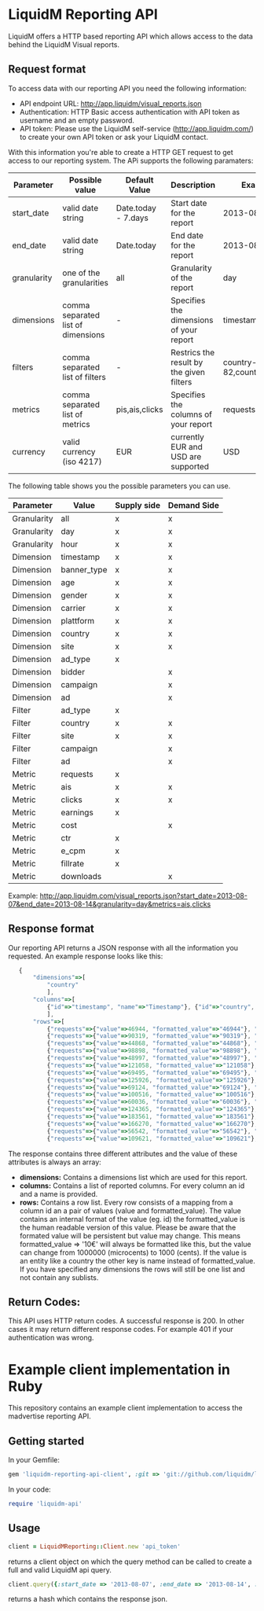 LiquidM Reporting API
========================

LiquidM offers a HTTP based reporting API which allows access to the data behind the LiquidM Visual reports.

Request format
--------------

To access data with our reporting API you need the following information:

* API endpoint URL: http://app.liquidm/visual_reports.json
* Authentication: HTTP Basic access authentication with API token as username and an empty password.
* API token: Please use the LiquidM self-service (http://app.liquidm.com/) to create your own API token or ask your LiquidM contact.

With this information you're able to create a HTTP GET request to get access to our reporting system. The APi supports the following paramaters:

| Parameter | Possible value | Default Value | Description | Example |
| --------- | -------------- | ------------- | ----------- | ------- |
| start_date | valid date string | Date.today - 7.days | Start date for the report | 2013-08-07 |
| end_date | valid date string | Date.today | End date for the report | 2013-08-14 |
| granularity | one of the granularities | all | Granularity of the report | day |
| dimensions | comma separated list of dimensions | - | Specifies the dimensions of your report | timestamp,country |
| filters | comma separated list of filters | - | Restrics the result by the given filters | country-82,country-75 |
| metrics | comma separated list of metrics | pis,ais,clicks | Specifies the columns of your report | requests,ais,clicks |
| currency | valid currency (iso 4217) | EUR | currently EUR and USD are supported | USD |

The following table shows you the possible parameters you can use.

| Parameter | Value | Supply side | Demand Side |
| --------- | ----- | ----------- | ----------- |
| Granularity | all | x | x |
| Granularity | day | x | x |
| Granularity | hour | x | x |
| Dimension | timestamp | x | x |
| Dimension | banner_type | x | x |
| Dimension | age | x | x |
| Dimension | gender | x | x |
| Dimension | carrier | x | x |
| Dimension | plattform | x | x |
| Dimension | country | x | x |
| Dimension | site | x | x |
| Dimension | ad_type | x |  |
| Dimension | bidder |  | x |
| Dimension | campaign |  | x |
| Dimension | ad |  | x |
| Filter | ad_type | x |  |
| Filter | country | x | x |
| Filter | site | x | x |
| Filter | campaign |  | x |
| Filter | ad |  | x |
| Metric | requests | x |  |
| Metric | ais | x | x |
| Metric | clicks | x | x |
| Metric | earnings | x |  |
| Metric | cost |  | x |
| Metric | ctr | x |  |
| Metric | e_cpm | x |  |
| Metric | fillrate | x |  |
| Metric | downloads |  | x |


Example: http://app.liquidm.com/visual_reports.json?start_date=2013-08-07&end_date=2013-08-14&granularity=day&metrics=ais,clicks


Response format
---------------

Our reporting API returns a JSON response with all the information you requested. An example response looks like this:

 ```javascript
	{
		"dimensions"=>[
			"country"
			],
		"columns"=>[
			{"id"=>"timestamp", "name"=>"Timestamp"}, {"id"=>"country", "name"=>"Country"}, {"id"=>"requests", "name"=>"Requests"}, {"id"=>"ais", "name"=>"AIs"}, {"id"=>"clicks", "name"=>"Clicks"}
			],
		"rows"=>[
			{"requests"=>{"value"=>46944, "formatted_value"=>"46944"}, "clicks"=>{"value"=>1, "formatted_value"=>"1"}, "ais"=>{"value"=>81, "formatted_value"=>"81"}, "country"=>{"value"=>98, "name"=>"COUNTRY1"}, "timestamp"=>{"value"=>"2013-08-07T00:00:00.000+02:00", "formatted_value"=>"2013-08-07 00:00:00 +0200"}},
			{"requests"=>{"value"=>90319, "formatted_value"=>"90319"}, "clicks"=>{"value"=>1, "formatted_value"=>"1"}, "ais"=>{"value"=>38, "formatted_value"=>"38"}, "country"=>{"value"=>99, "name"=>"COUNTRY2"}, "timestamp"=>{"value"=>"2013-08-07T00:00:00.000+02:00", "formatted_value"=>"2013-08-07 00:00:00 +0200"}},
			{"requests"=>{"value"=>44868, "formatted_value"=>"44868"}, "clicks"=>{"value"=>0, "formatted_value"=>"0"}, "ais"=>{"value"=>58, "formatted_value"=>"58"}, "country"=>{"value"=>98, "name"=>"COUNTRY1"}, "timestamp"=>{"value"=>"2013-08-08T00:00:00.000+02:00", "formatted_value"=>"2013-08-08 00:00:00 +0200"}},
			{"requests"=>{"value"=>98898, "formatted_value"=>"98898"}, "clicks"=>{"value"=>1, "formatted_value"=>"1"}, "ais"=>{"value"=>34, "formatted_value"=>"34"}, "country"=>{"value"=>99, "name"=>"COUNTRY2"}, "timestamp"=>{"value"=>"2013-08-08T00:00:00.000+02:00", "formatted_value"=>"2013-08-08 00:00:00 +0200"}},
			{"requests"=>{"value"=>48997, "formatted_value"=>"48997"}, "clicks"=>{"value"=>1, "formatted_value"=>"1"}, "ais"=>{"value"=>31, "formatted_value"=>"31"}, "country"=>{"value"=>98, "name"=>"COUNTRY1"}, "timestamp"=>{"value"=>"2013-08-09T00:00:00.000+02:00", "formatted_value"=>"2013-08-09 00:00:00 +0200"}},
			{"requests"=>{"value"=>121058, "formatted_value"=>"121058"}, "clicks"=>{"value"=>2, "formatted_value"=>"2"}, "ais"=>{"value"=>27, "formatted_value"=>"27"}, "country"=>{"value"=>99, "name"=>"COUNTRY2"}, "timestamp"=>{"value"=>"2013-08-09T00:00:00.000+02:00", "formatted_value"=>"2013-08-09 00:00:00 +0200"}},
			{"requests"=>{"value"=>69495, "formatted_value"=>"69495"}, "clicks"=>{"value"=>0, "formatted_value"=>"0"}, "ais"=>{"value"=>47, "formatted_value"=>"47"}, "country"=>{"value"=>98, "name"=>"COUNTRY1"}, "timestamp"=>{"value"=>"2013-08-10T00:00:00.000+02:00", "formatted_value"=>"2013-08-10 00:00:00 +0200"}},
			{"requests"=>{"value"=>125926, "formatted_value"=>"125926"}, "clicks"=>{"value"=>2, "formatted_value"=>"2"}, "ais"=>{"value"=>44, "formatted_value"=>"44"}, "country"=>{"value"=>99, "name"=>"COUNTRY2"}, "timestamp"=>{"value"=>"2013-08-10T00:00:00.000+02:00", "formatted_value"=>"2013-08-10 00:00:00 +0200"}},
			{"requests"=>{"value"=>69124, "formatted_value"=>"69124"}, "clicks"=>{"value"=>0, "formatted_value"=>"0"}, "ais"=>{"value"=>258, "formatted_value"=>"258"}, "country"=>{"value"=>98, "name"=>"COUNTRY1"}, "timestamp"=>{"value"=>"2013-08-11T00:00:00.000+02:00", "formatted_value"=>"2013-08-11 00:00:00 +0200"}},
			{"requests"=>{"value"=>100516, "formatted_value"=>"100516"}, "clicks"=>{"value"=>0, "formatted_value"=>"0"}, "ais"=>{"value"=>223, "formatted_value"=>"223"}, "country"=>{"value"=>99, "name"=>"COUNTRY2"}, "timestamp"=>{"value"=>"2013-08-11T00:00:00.000+02:00", "formatted_value"=>"2013-08-11 00:00:00 +0200"}},
			{"requests"=>{"value"=>60036, "formatted_value"=>"60036"}, "clicks"=>{"value"=>0, "formatted_value"=>"0"}, "ais"=>{"value"=>56, "formatted_value"=>"56"}, "country"=>{"value"=>98, "name"=>"COUNTRY1"}, "timestamp"=>{"value"=>"2013-08-12T00:00:00.000+02:00", "formatted_value"=>"2013-08-12 00:00:00 +0200"}},
			{"requests"=>{"value"=>124365, "formatted_value"=>"124365"}, "clicks"=>{"value"=>1, "formatted_value"=>"1"}, "ais"=>{"value"=>76, "formatted_value"=>"76"}, "country"=>{"value"=>99, "name"=>"COUNTRY2"}, "timestamp"=>{"value"=>"2013-08-12T00:00:00.000+02:00", "formatted_value"=>"2013-08-12 00:00:00 +0200"}},
			{"requests"=>{"value"=>183561, "formatted_value"=>"183561"}, "clicks"=>{"value"=>1, "formatted_value"=>"1"}, "ais"=>{"value"=>13, "formatted_value"=>"13"}, "country"=>{"value"=>98, "name"=>"COUNTRY1"}, "timestamp"=>{"value"=>"2013-08-13T00:00:00.000+02:00", "formatted_value"=>"2013-08-13 00:00:00 +0200"}},
			{"requests"=>{"value"=>166270, "formatted_value"=>"166270"}, "clicks"=>{"value"=>3, "formatted_value"=>"3"}, "ais"=>{"value"=>13, "formatted_value"=>"13"}, "country"=>{"value"=>99, "name"=>"COUNTRY2"}, "timestamp"=>{"value"=>"2013-08-13T00:00:00.000+02:00", "formatted_value"=>"2013-08-13 00:00:00 +0200"}},
			{"requests"=>{"value"=>56542, "formatted_value"=>"56542"}, "clicks"=>{"value"=>1, "formatted_value"=>"1"}, "ais"=>{"value"=>20, "formatted_value"=>"20"}, "country"=>{"value"=>98, "name"=>"COUNTRY1"}, "timestamp"=>{"value"=>"2013-08-14T00:00:00.000+02:00", "formatted_value"=>"2013-08-14 00:00:00 +0200"}},
			{"requests"=>{"value"=>109621, "formatted_value"=>"109621"}, "clicks"=>{"value"=>1, "formatted_value"=>"1"}, "ais"=>{"value"=>15, "formatted_value"=>"15"}, "country"=>{"value"=>99, "name"=>"COUNTRY2"}, "timestamp"=>{"value"=>"2013-08-14T00:00:00.000+02:00", "formatted_value"=>"2013-08-14 00:00:00 +0200"}}]}
 ```

The response contains three different attributes and the value of these attributes is always an array:

* __dimensions:__ Contains a dimensions list which are used for this report.
* __columns:__ Contains a list of reported columns. For every column an id and a name is provided.
* __rows:__ Contains a row list. Every row consists of a mapping from a column id an a pair of values (value and formatted_value). The value contains an internal format of the value (eg. id) the formatted_value is the human readable version of this value. Please be aware that the formated value will be persistent but value may change. This means formatted_value => '10€' will always be formatted like this, but the value can change from 1000000 (microcents) to 1000 (cents). If the value is an entity like a country the other key is name instead of formatted_value. If you have specified any dimensions the rows will still be one list and not contain any sublists.

Return Codes:
-------------
This API uses HTTP return codes. A successful response is 200. In other cases it may return different response codes. For example 401 if your authentication was wrong.

Example client implementation in Ruby
=====================================

This repository contains an example client implementation to access the madvertise reporting API.

Getting started
---------------

In your Gemfile:

```ruby
gem 'liquidm-reporting-api-client', :git => 'git://github.com/liquidm/liquidm-reporting-api-client.git'
```

In your code:

```ruby
require 'liquidm-api'
```

Usage
-----

```ruby
client = LiquidMReporting::Client.new 'api_token'
```

returns a client object on which the query method can be called to create a full and valid LiquidM api query.

```ruby
client.query({:start_date => '2013-08-07', :end_date => '2013-08-14', :granularity => 'day', :metrics => 'requests,ais,clicks'})
```

returns a hash which contains the response json.
